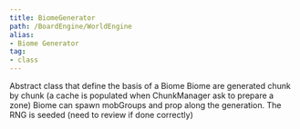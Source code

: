 ```yaml
---
title: BiomeGenerator
path: /BoardEngine/WorldEngine
alias: 
- Biome Generator
tag: 
- class
---
```

Abstract class that define the basis of a Biome
Biome are generated chunk by chunk (a cache is populated when ChunkManager ask to prepare a zone)
Biome can spawn mobGroups and prop along the generation.
The RNG is seeded (need to review if done correctly)
